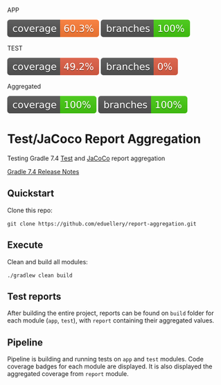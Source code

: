 APP

![Unit Coverage](.github/badges/jacoco-unit.svg)
![Unit Branches](.github/badges/branches-unit.svg)

TEST

![Component Coverage](.github/badges/jacoco-component.svg)
![Component Branches](.github/badges/branches-component.svg)

Aggregated

![Aggregated Coverage](.github/badges/jacoco-aggregated.svg)
![Aggregated Branches](.github/badges/branches-aggregated.svg)


# Test/JaCoco Report Aggregation

Testing Gradle 7.4 [Test](https://docs.gradle.org/7.4/release-notes.html#aggregation-tests) and [JaCoCo](https://docs.gradle.org/7.4/release-notes.html#aggregation-jacoco) report aggregation

[Gradle 7.4 Release Notes](https://docs.gradle.org/7.4/release-notes.html)

## Quickstart

Clone this repo:

```shell
git clone https://github.com/eduellery/report-aggregation.git
```

## Execute

Clean and build all modules:

```shell
./gradlew clean build
```

## Test reports

After building the entire project, reports can be found on `build` folder for each module (`app`, `test`), with `report` containing their aggregated values.


## Pipeline

Pipeline is building and running tests on `app` and `test` modules. Code coverage badges for each module are displayed.
It is also displayed the aggregated coverage from `report` module.
